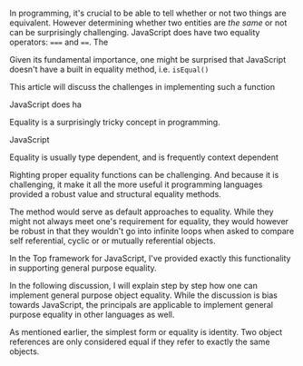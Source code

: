 In programming, it's crucial to be able to tell whether or not two things are equivalent.  However determining whether two entities are _the same_ or not can be surprisingly challenging.  JavaScript does have two equality operators: ```===``` and ```==```.  The

Given its fundamental importance, one might be surprised that JavaScript doesn't have a built in equality method, i.e. ```isEqual()```  


This article will discuss the challenges in implementing such a function

JavaScript does ha

Equality is a surprisingly tricky concept in programming.  


JavaScript

Equality is usually type dependent, and is frequently context dependent

Righting proper equality functions can be challenging.  And because it is challenging, it make it all the more useful it programming languages provided a robust value and structural equality methods.

The method would serve as default approaches to equality.  While they might not always meet one's requirement for equality, they would however be robust in that they wouldn't go into infinite loops when asked to compare self referential, cyclic or or mutually referential objects.

In the Top framework for JavaScript, I've provided exactly this functionality in supporting general purpose equality.

In the following discussion, I will explain step by step how one can implement general purpose object equality.  While the discussion is bias towards JavaScript, the principals are applicable to implement general purpose equality in other languages as well.

As mentioned earlier, the simplest form or equality is identity.  Two object references are only considered equal if they refer to exactly the same objects.
